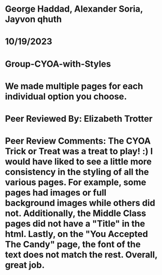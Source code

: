 # George Haddad, Alexander Soria, Jayvon qhuth
# 10/19/2023
# Group-CYOA-with-Styles
# We made multiple pages for each individual option you choose.
# Peer Reviewed By: Elizabeth Trotter
# Peer Review Comments: The CYOA Trick or Treat was a treat to play! :) I would have liked to see a little more consistency in the styling of all the various pages. For example, some pages had images or full background images while others did not. Additionally, the Middle Class pages did not have a "Title" in the html. Lastly, on the "You Accepted The Candy" page, the font of the text does not match the rest. Overall, great job. 
